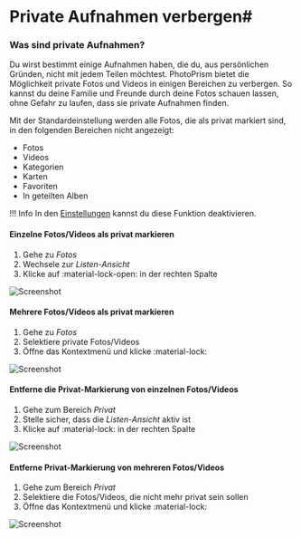 # Private Aufnahmen verbergen#
### Was sind private Aufnahmen? ###
Du wirst bestimmt einige Aufnahmen haben, die du, aus persönlichen Gründen, nicht mit jedem Teilen möchtest.
PhotoPrism bietet die Möglichkeit private Fotos und Videos in einigen Bereichen zu verbergen.
So kannst du deine Familie und Freunde durch deine Fotos schauen lassen, ohne Gefahr zu laufen, dass sie private Aufnahmen finden.

Mit der Standardeinstellung werden alle Fotos, die als privat markiert sind, in den folgenden Bereichen nicht angezeigt:

 * Fotos
 * Videos
 * Kategorien
 * Karten
 * Favoriten
 * In geteilten Alben
 
!!! Info
    In den [Einstellungen](../settings/ui.md) kannst du diese Funktion deaktivieren.
 
#### Einzelne Fotos/Videos als privat markieren ####

1. Gehe zu *Fotos*
2. Wechsele zur *Listen-Ansicht*
3. Klicke auf :material-lock-open: in der rechten Spalte

![Screenshot](img/private-list.png)

#### Mehrere Fotos/Videos als privat markieren ####

1. Gehe zu *Fotos*
2. Selektiere private Fotos/Videos
3. Öffne das Kontextmenü und klicke :material-lock:

![Screenshot](img/private-context-menu.png)

#### Entferne die Privat-Markierung von einzelnen Fotos/Videos ####

1. Gehe zum Bereich *Privat*
2. Stelle sicher, dass die *Listen-Ansicht* aktiv ist
3. Klicke auf :material-lock: in der rechten Spalte

![Screenshot](img/remove-private-list.png)

#### Entferne Privat-Markierung von mehreren Fotos/Videos ####

1. Gehe zum Bereich *Privat*
2. Selektiere die Fotos/Videos, die nicht mehr privat sein sollen
3. Öffne das Kontextmenü und klicke :material-lock:

![Screenshot](img/remove-private-context-menu.png)
